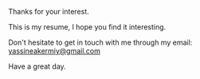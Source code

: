 Thanks for your interest.

This is my resume, I hope you find it interesting.

Don't hesitate to get in touch with me through my email: yassineakermiy@gmail.com

Have a great day.
